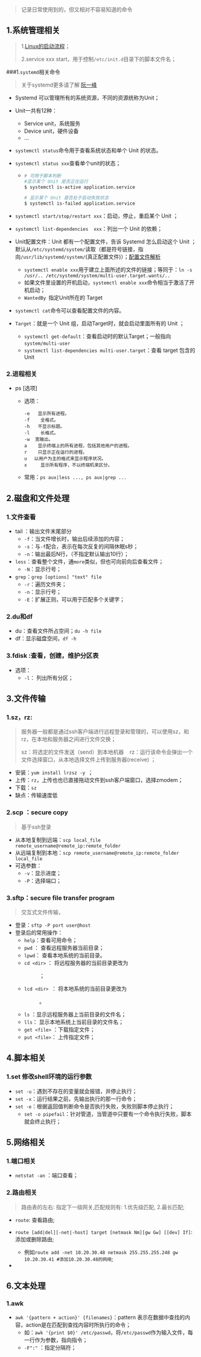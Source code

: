 > 记录日常使用到的，但又相对不容易知道的命令

## 1.系统管理相关

>1.[Linux的启动流程](http://www.ruanyifeng.com/blog/2013/08/linux_boot_process.html)；
>
>2.service xxx start，用于控制`/etc/init.d`目录下的脚本文件名；

###1.`systemd`相关命令

> 关于systemd更多请了解 [阮一峰](http://www.ruanyifeng.com/blog/2016/03/systemd-tutorial-commands.html)

- Systemd 可以管理所有的系统资源，不同的资源统称为Unit；

- Unit一共有12种：

  - Service unit，系统服务
  - Device unit，硬件设备
  - ...

- `systemctl status`命令用于查看系统状态和单个 Unit 的状态。 

- `systemctl status xxx`查看单个unit的状态；

  - ```bash
    # 可用于脚本判断
    #显示某个 Unit 是否正在运行
    $ systemctl is-active application.service
    
    # 显示某个 Unit 是否处于启动失败状态
    $ systemctl is-failed application.service
    ```

- `systemctl start/stop/restart xxx`：启动，停止，重启某个 Unit ；

- `systemctl list-dependencies  xxx`：列出一个 Unit 的依赖；

- Unit配置文件：Unit 都有一个配置文件，告诉 Systemd 怎么启动这个 Unit ；默认从`/etc/systemd/system/`读取（都是符号链接，指向`/usr/lib/systemd/system/`(真正配置文件)）；[配置文件解析](http://www.siguoya.name/pc/home/article/46)

  - `systemctl enable xxx`用于建立上面所述的文件的链接；等同于：`ln -s /usr/.. /etc/systemd/system/multi-user.target.wants/..`
  - 如果文件里设置的开机启动，`systemctl enable xxx`命令相当于激活了开机启动；
  - `WantedBy `指定Unit所在的 Target 

- `systemctl cat`命令可以查看配置文件的内容。 

- `Target`：就是一个 Unit 组，启动Target时，就会启动里面所有的 Unit ；

  - `systemctl get-default`：查看启动时的默认Target；一般指向 `system/multi-user`
  - `systemctl list-dependencies multi-user.target`：查看 target 包含的 Unit

### 2.进程相关

- ps [选项]

  - 选项：

    ```shell
    -e   显示所有进程。
    -f    全格式。
    -h   不显示标题。
    -l    长格式。
    -w  宽输出。
    a    显示终端上的所有进程，包括其他用户的进程。
    r    只显示正在运行的进程。
    u 　以用户为主的格式来显示程序状况。
    x     显示所有程序，不以终端机来区分。
    ```

  - 常用：`ps aux|less ..., ps aux|grep ...` 

## 2.磁盘和文件处理

### 1.文件查看

- tail ：输出文件末尾部分
  - `-f`：当文件增长时，输出后续添加的内容；
  - `-s`：与`-f`配合，表示在每次反复的间隔休眠s秒；
  - `-n`：输出最后N行，（不指定默认输出10行）；
- `less`：查看整个文件，通`more`类似，但也可向前向后查看文件；
  - `-N`：显示行号；
- `grep`：`grep [options] "text" file`
  - `-r`：遍历文件夹；
  - `-n`：显示行号；
  - `-E`：扩展正则，可以用于匹配多个关键字；

### 2.du和df

- du：查看文件所占空间；`du -h file`
- df：显示磁盘空间，`df -h`

### 3.fdisk :查看，创建，维护分区表

- 选项：
  - `-l`： 列出所有分区；

## 3.文件传输

### 1.sz，rz:

>服务器一般都是通过ssh客户端进行远程登录和管理的，可以使用sz，和rz，在本地和服务器之间进行文件交换；
>
>sz：将选定的文件发送（send）到本地机器    rz：运行该命令会弹出一个文件选择窗口，从本地选择文件上传到服务器(receive)  ；

- 安装：`yum install lrzsz -y `；
- 上传：`rz`，上传也也已直接拖动文件到ssh客户端窗口，选择zmodem；
- 下载：`sz`
- 缺点：传输速度低

### 2.scp ：secure copy

> 基于ssh登录

- 从本地复制到远端：`scp local_file remote_username@remote_ip:remote_folder `
- 从远端复制到本地：`scp remote_username@remote_ip:remote_folder local_file `
- 可选参数：
  - `-v`：显示进度；
  - `-P`：选择端口；

### 3.sftp：secure file transfer program

> 交互式文件传输，

- 登录：`sftp -P port user@host`
- 登录后的常用操作：
  - `help`：查看可用命令；
  - `pwd` ： 查看远程服务器当前目录；
  - `lpwd`：  查看本地系统的当前目录。
  - `cd <dir>` ：  将远程服务器的当前目录更改为<dir>；
  - `lcd <dir> `： 将本地系统的当前目录更改为<dir>。
  - `ls` ：显示远程服务器上当前目录的文件名；
  - `lls`： 显示本地系统上当前目录的文件名；
  - `get <file>` ：下载指定文件<file>；
  - `put <file>`： 上传指定文件<file>；

## 4.脚本相关

### 1.set 修改shell环境的运行参数

- `set -u`：遇到不存在的变量就会报错，并停止执行；
- `set -x`：运行结果之前，先输出执行的那一行命令；
- `set -e`：根据返回值判断命令是否执行失败，失败则脚本停止执行；
  - `set -o pipefail`：针对管道，当管道中只要有一个命令执行失败，脚本就会终止执行；

## 5.网络相关

### 1.端口相关

- `netstat -an` ：端口查看；

### 2.路由相关

> 路由表的左右: 指定下一级网关,匹配规则有: 1.优先级匹配, 2.最长匹配;

- `route`: 查看路由;

- `route [add|del][-net|-host] target [netmask Nm][gw Gw] [[dev] If]`: 添加或删除路由;
  - 例如`route add -net 10.20.30.48 netmask 255.255.255.248 gw 10.20.30.41 #添加10.20.30.48的网络`;
- 

## 6.文本处理

### 1.awk

- `awk '{pattern + action}' {filenames}`：pattern 表示在数据中查找的内容，action是在匹配到查找内容时所执行的命令；
  - 如：`awk '{print $0}' /etc/passwd`，将`/etc/passwd`作为输入文件，每一行作为参数，指向指令；
  - `-F":"` ：指定分隔符；